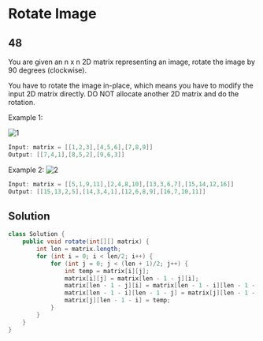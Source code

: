 # Rotate Image

## 48

You are given an n x n 2D matrix representing an image, rotate the image by 90 degrees (clockwise).

You have to rotate the image in-place, which means you have to modify the input 2D matrix directly. DO NOT allocate another 2D matrix and do the rotation.

Example 1:

![1](https://assets.leetcode.com/uploads/2020/08/28/mat1.jpg)

```java
Input: matrix = [[1,2,3],[4,5,6],[7,8,9]]
Output: [[7,4,1],[8,5,2],[9,6,3]]
```

Example 2:
![2](https://assets.leetcode.com/uploads/2020/08/28/mat2.jpg)

```java
Input: matrix = [[5,1,9,11],[2,4,8,10],[13,3,6,7],[15,14,12,16]]
Output: [[15,13,2,5],[14,3,4,1],[12,6,8,9],[16,7,10,11]]
```

## Solution

```java
class Solution {
    public void rotate(int[][] matrix) {
        int len = matrix.length;
        for (int i = 0; i < len/2; i++) {
            for (int j = 0; j < (len + 1)/2; j++) {
                int temp = matrix[i][j];
                matrix[i][j] = matrix[len - 1 - j][i];
                matrix[len - 1 - j][i] = matrix[len - 1 - i][len - 1 - j];
                matrix[len - 1 - i][len - 1 - j] = matrix[j][len - 1 - i];
                matrix[j][len - 1 - i] = temp;
            }
        }
    }
}
```
